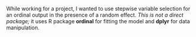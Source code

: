 While working for a project, I wanted to use stepwise variable selection for an ordinal output in the presence of a random effect. 
*This is not a direct package;* it uses R package **ordinal** for fitting the model and **dplyr** for data manipulation.
